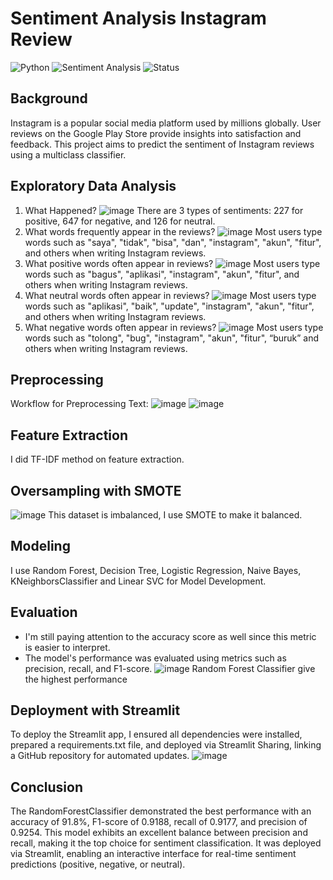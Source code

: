 # Sentiment Analysis Instagram Review

![Python](https://img.shields.io/badge/Python-3.x-blue) 
![Sentiment Analysis](https://img.shields.io/badge/Sentiment--Analysis-NLP-green) 
![Status](https://img.shields.io/badge/Status-Completed-brightgreen)

## Background
Instagram is a popular social media platform used by millions globally. User reviews on the Google Play Store provide insights into satisfaction and feedback. This project aims to predict the sentiment of Instagram reviews using a multiclass classifier.

## Exploratory Data Analysis
1. What Happened?
![image](https://raw.githubusercontent.com/username/repository/branch/folder/image.png)
There are 3 types of sentiments: 227 for positive, 647 for negative, and 126 for neutral.
3. What words frequently appear in the reviews?
![image](https://raw.githubusercontent.com/username/repository/branch/folder/image.png)
Most users type words such as "saya", "tidak", "bisa", "dan", "instagram", "akun", "fitur", and others when writing Instagram reviews.
5. What positive words often appear in reviews?
![image](https://raw.githubusercontent.com/username/repository/branch/folder/image.png)
Most users type words such as "bagus", "aplikasi", "instagram", "akun", "fitur", and others when writing Instagram reviews.
7. What neutral words often appear in reviews?
![image](https://raw.githubusercontent.com/username/repository/branch/folder/image.png)
Most users type words such as "aplikasi", "baik", "update", "instagram", "akun", "fitur", and others when writing Instagram reviews.
9. What negative words often appear in reviews?
![image](https://raw.githubusercontent.com/username/repository/branch/folder/image.png)
Most users type words such as "tolong", "bug", "instagram", "akun", "fitur", “buruk” and others when writing Instagram reviews.

## Preprocessing
Workflow for Preprocessing Text:
![image](https://raw.githubusercontent.com/username/repository/branch/folder/image.png)
![image](https://raw.githubusercontent.com/username/repository/branch/folder/image.png)

## Feature Extraction
I did TF-IDF method on feature extraction.

## Oversampling with SMOTE
![image](https://raw.githubusercontent.com/username/repository/branch/folder/image.png)
This dataset is imbalanced, I use SMOTE to make it balanced.

## Modeling
I use Random Forest, Decision Tree, Logistic Regression, Naive Bayes, KNeighborsClassifier and Linear SVC for Model Development.

## Evaluation
- I'm still paying attention to the accuracy score as well since this metric is easier to interpret.
- The model's performance was evaluated using metrics such as precision, recall, and F1-score.
![image](https://raw.githubusercontent.com/username/repository/branch/folder/image.png)
Random Forest Classifier give the highest performance

## Deployment with Streamlit
To deploy the Streamlit app, I ensured all dependencies were installed, prepared a requirements.txt file, and deployed via Streamlit Sharing, linking a GitHub repository for automated updates.
![image](https://raw.githubusercontent.com/username/repository/branch/folder/image.png)

## Conclusion
The RandomForestClassifier demonstrated the best performance with an accuracy of 91.8%, F1-score of 0.9188, recall of 0.9177, and precision of 0.9254. This model exhibits an excellent balance between precision and recall, making it the top choice for sentiment classification. It was deployed via Streamlit, enabling an interactive interface for real-time sentiment predictions (positive, negative, or neutral).
